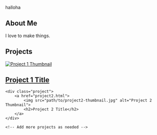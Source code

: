 halloha

<!DOCTYPE html>
<html>
  <head>
    <h2>About Me</h2>
  </head>
  
  <body>
     I love to make things.
  </body> 
</html>

## Projects
<head>
    <meta charset="UTF-8">
    <meta name="viewport" content="width=device-width, initial-scale=1.0">
    <link rel="stylesheet" href="styles.css">
</head>

<body>

<div class="project-container">
    <div class="project">
        <a href="project1.html">
            <img src="path/to/project1-thumbnail.jpg" alt="Project 1 Thumbnail">
            <h2>Project 1 Title</h2>
        </a>
    </div>

    <div class="project">
        <a href="project2.html">
            <img src="path/to/project2-thumbnail.jpg" alt="Project 2 Thumbnail">
            <h2>Project 2 Title</h2>
        </a>
    </div>

    <!-- Add more projects as needed -->

</div>

</body>
</html>

<!--
**Kittatata/Kittatata** is a ✨ _special_ ✨ repository because its `README.md` (this file) appears on your GitHub profile.

Here are some ideas to get you started:

- 🔭 I’m currently working on ...
- 🌱 I’m currently learning ...
- 👯 I’m looking to collaborate on ...
- 🤔 I’m looking for help with ...
- 💬 Ask me about ...
- 📫 How to reach me: ...
- 😄 Pronouns: ...
- ⚡ Fun fact: ...
-->
